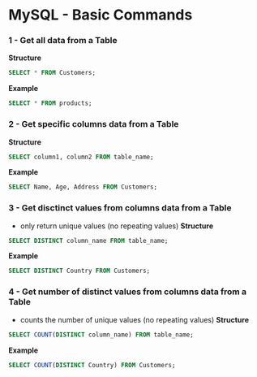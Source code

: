 # MySQL - Basic Commands

### 1 - Get all data from a Table
**Structure**
```SQL
SELECT * FROM Customers;
```

**Example**
```SQL
SELECT * FROM products;
```

### 2 - Get specific columns data from a Table
**Structure**
```SQL
SELECT column1, column2 FROM table_name;
```
**Example**
```SQL
SELECT Name, Age, Address FROM Customers;
```

### 3 - Get disctinct values from columns data from a Table
- only return unique values (no repeating values)
**Structure**
```SQL
SELECT DISTINCT column_name FROM table_name;
```
**Example**
```SQL
SELECT DISTINCT Country FROM Customers;
```

### 4 - Get number of distinct values from columns data from a Table
- counts the number of unique values (no repeating values)
**Structure**
```SQL
SELECT COUNT(DISTINCT column_name) FROM table_name;
```
**Example**
```SQL
SELECT COUNT(DISTINCT Country) FROM Customers;
```
